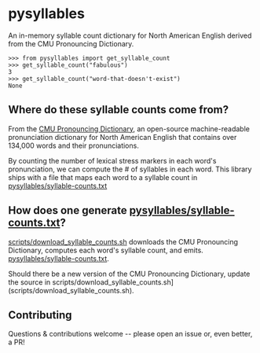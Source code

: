 # pysyllables

An in-memory syllable count dictionary for North American English derived from 
the CMU Pronouncing Dictionary.

```
>>> from pysyllables import get_syllable_count
>>> get_syllable_count("fabulous")
3
>>> get_syllable_count("word-that-doesn't-exist")
None
```

## Where do these syllable counts come from?

From the [CMU Pronouncing Dictionary](http://www.speech.cs.cmu.edu/cgi-bin/cmudict),
an open-source machine-readable pronunciation dictionary for North American English
that contains over 134,000 words and their pronunciations.

By counting the number of lexical stress markers in each word's pronunciation, we can
compute the # of syllables in each word. This library ships with a file that maps each
word to a syllable count in [pysyllables/syllable-counts.txt](pysyllables/syllable-counts.txt)

## How does one generate [pysyllables/syllable-counts.txt](pysyllables/syllable-counts.txt)?

[scripts/download_syllable_counts.sh](scripts/download_syllable_counts.sh) downloads
the CMU Pronouncing Dictionary, computes each word's syllable count, and emits.
[pysyllables/syllable-counts.txt](pysyllables/syllable-counts.txt).

Should there be a new version of the CMU Pronouncing Dictionary, update the source in
scripts/download_syllable_counts.sh](scripts/download_syllable_counts.sh).

## Contributing

Questions & contributions welcome -- please open an issue or, even better, a PR!
